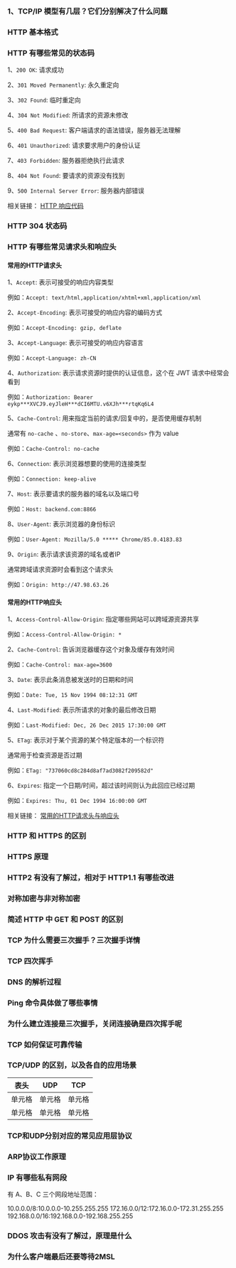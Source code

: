### 1、TCP/IP 模型有几层？它们分别解决了什么问题

### HTTP 基本格式

### HTTP 有哪些常见的状态码

1、`200 OK`: 请求成功

2、`301 Moved Permanently`: 永久重定向

3、`302 Found`: 临时重定向

4、`304 Not Modified`: 所请求的资源未修改

5、`400 Bad Request`: 客户端请求的语法错误，服务器无法理解

6、`401 Unauthorized`: 请求要求用户的身份认证

7、`403 Forbidden`: 服务器拒绝执行此请求

8、`404 Not Found`: 要请求的资源没有找到

9、`500 Internal Server Error`: 服务器内部错误

相关链接：
[HTTP 响应代码](https://developer.mozilla.org/zh-CN/docs/Web/HTTP/Status)

### HTTP 304 状态码

### HTTP 有哪些常见请求头和响应头

#### 常用的HTTP请求头

1、`Accept`: 表示可接受的响应内容类型

例如：`Accept: text/html,application/xhtml+xml,application/xml`

2、`Accept-Encoding`: 表示可接受的响应内容的编码方式

例如：`Accept-Encoding: gzip, deflate`

3、`Accept-Language`: 表示可接受的响应内容语言

例如：`Accept-Language: zh-CN`

4、`Authorization`: 表示请求资源时提供的认证信息，这个在 JWT 请求中经常会看到

例如：`Authorization: Bearer eykp***XVCJ9.eyJleH***dCI6MTU.v6XJh***rtqKq6L4`

5、`Cache-Control`: 用来指定当前的请求/回复中的，是否使用缓存机制

通常有 `no-cache` 、`no-store`、`max-age=<seconds>` 作为 value

例如：`Cache-Control: no-cache`

6、`Connection`: 表示浏览器想要的使用的连接类型

例如：`Connection: keep-alive`

7、`Host`: 表示要请求的服务器的域名以及端口号

例如：`Host: backend.com:8866`

8、`User-Agent`: 表示浏览器的身份标识

例如：`User-Agent: Mozilla/5.0 ***** Chrome/85.0.4183.83`

9、`Origin`: 表示请求该资源的域名或者IP

通常跨域请求资源时会看到这个请求头

例如：`Origin: http://47.98.63.26`

#### 常用的HTTP响应头

1、`Access-Control-Allow-Origin`: 指定哪些网站可以跨域源资源共享

例如：`Access-Control-Allow-Origin: *`

2、`Cache-Control`: 告诉浏览器缓存这个对象及缓存有效时间

例如：`Cache-Control: max-age=3600`

3、`Date`: 表示此条消息被发送时的日期和时间

例如：`Date: Tue, 15 Nov 1994 08:12:31 GMT`

4、`Last-Modified`: 表示所请求的对象的最后修改日期

例如：`Last-Modified: Dec, 26 Dec 2015 17:30:00 GMT`

5、`ETag`: 表示对于某个资源的某个特定版本的一个标识符

通常用于检查资源是否过期

例如：`ETag: "737060cd8c284d8af7ad3082f209582d"`

6、`Expires`: 指定一个日期/时间，超过该时间则认为此回应已经过期

例如：`Expires: Thu, 01 Dec 1994 16:00:00 GMT`

相关链接：
[常用的HTTP请求头与响应头](https://itbilu.com/other/relate/EJ3fKUwUx.html)

### HTTP 和 HTTPS 的区别

### HTTPS 原理

### HTTP2 有没有了解过，相对于 HTTP1.1 有哪些改进

### 对称加密与非对称加密

### 简述 HTTP 中 GET 和 POST 的区别

### TCP 为什么需要三次握手？三次握手详情

### TCP 四次挥手

### DNS 的解析过程

### Ping 命令具体做了哪些事情

### 为什么建立连接是三次握手，关闭连接确是四次挥手呢

### TCP 如何保证可靠传输

### TCP/UDP 的区别，以及各自的应用场景

|  表头   | **UDP**  |  **TCP** |
|  ----  | ----  | --- |
| 单元格  | 单元格 | 单元格 |
| 单元格  | 单元格 | 单元格 |

### TCP和UDP分别对应的常见应用层协议

### ARP协议工作原理

### IP 有哪些私有网段

有 A、B、C 三个网段地址范围：

10.0.0.0/8:10.0.0.0-10.255.255.255
172.16.0.0/12:172.16.0.0-172.31.255.255
192.168.0.0/16:192.168.0.0-192.168.255.255

### DDOS 攻击有没有了解过，原理是什么

### 为什么客户端最后还要等待2MSL
